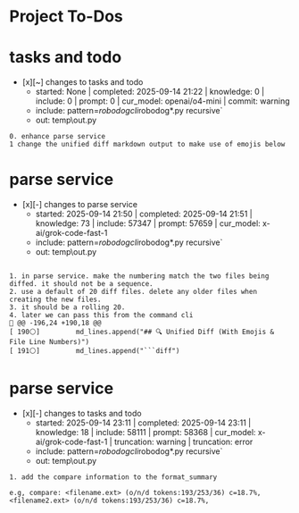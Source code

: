 # Project To-Dos


# tasks and todo
- [x][~] changes to tasks and todo
  - started: None | completed: 2025-09-14 21:22 | knowledge: 0 | include: 0 | prompt: 0 | cur_model: openai/o4-mini | commit: warning
  - include: pattern=*robodogcli*robodog*.py  recursive`
  - out:  temp\out.py
```knowledge
0. enhance parse service
1 change the unified diff markdown output to make use of emojis below

```

# parse service
- [x][-] changes to parse service
  - started: 2025-09-14 21:50 | completed: 2025-09-14 21:51 | knowledge: 73 | include: 57347 | prompt: 57659 | cur_model: x-ai/grok-code-fast-1
  - include: pattern=*robodogcli*robodog*.py  recursive`
  - out:  temp\out.py
```knowledge

1. in parse service. make the numbering match the two files being diffed. it should not be a sequence. 
2. use a default of 20 diff files. delete any older files when creating the new files.
3. it should be a rolling 20.
4. later we can pass this from the command cli
🧩 @@ -196,24 +190,18 @@
[ 190⚪]         md_lines.append("## 🔍 Unified Diff (With Emojis & File Line Numbers)")
[ 191⚪]         md_lines.append("```diff")

```

# parse service
- [x][-] changes to tasks and todo
  - started: 2025-09-14 23:11 | completed: 2025-09-14 23:11 | knowledge: 18 | include: 58111 | prompt: 58368 | cur_model: x-ai/grok-code-fast-1 | truncation: warning | truncation: error
  - include: pattern=*robodogcli*robodog*.py  recursive`
  - out:  temp\out.py
```knowledge
1. add the compare information to the format_summary

e.g, compare: <filename.ext> (o/n/d tokens:193/253/36) c=18.7%, <filename2.ext> (o/n/d tokens:193/253/36) c=18.7%, 

```
